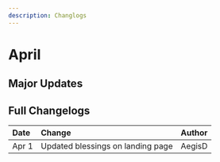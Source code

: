```yaml
---
description: Changlogs
---
```


# April

## Major Updates

## Full Changelogs

| Date | Change | Author |
| :--- | :--- | :--- |
| Apr 1 | Updated blessings on landing page | AegisD |

